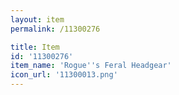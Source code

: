 ```yaml
---
layout: item
permalink: /11300276

title: Item
id: '11300276'
item_name: 'Rogue''s Feral Headgear'
icon_url: '11300013.png'
---
```

